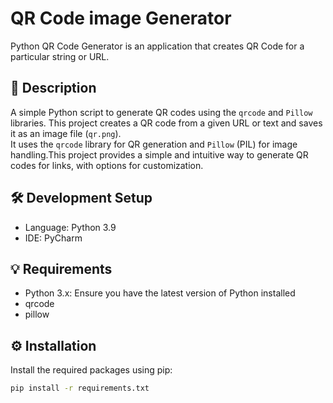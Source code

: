# QR Code image Generator
Python QR Code Generator is an application that creates QR Code for a particular string or URL.

## 📌 Description
A simple Python script to generate QR codes using the `qrcode` and `Pillow` libraries.
This project creates a QR code from a given URL or text and saves it as an image file (`qr.png`).  
It uses the `qrcode` library for QR generation and `Pillow` (PIL) for image handling.This project provides a simple and intuitive way to generate QR codes for links, with options for customization.
## 🛠️ Development Setup
- Language: Python 3.9
- IDE: PyCharm 
## 💡 Requirements
- Python 3.x: Ensure you have the latest version of Python installed
- qrcode
- pillow
## ⚙️ Installation
Install the required packages using pip:
```bash
pip install -r requirements.txt
